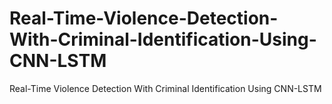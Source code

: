 # Real-Time-Violence-Detection-With-Criminal-Identification-Using-CNN-LSTM
Real-Time Violence Detection With Criminal Identification Using CNN-LSTM
